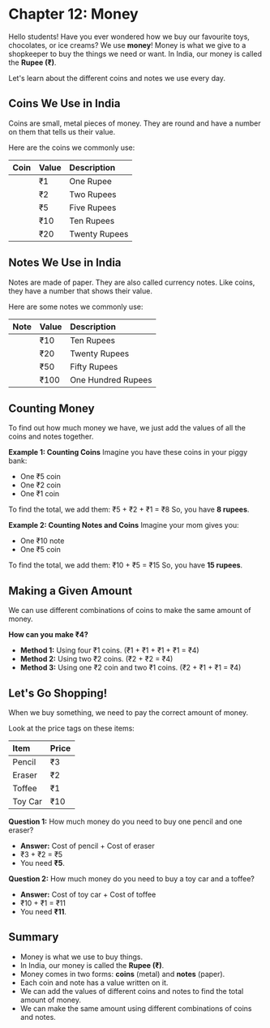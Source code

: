 # Chapter 12: Money

Hello students! Have you ever wondered how we buy our favourite toys, chocolates, or ice creams? We use **money**! Money is what we give to a shopkeeper to buy the things we need or want. In India, our money is called the **Rupee (₹)**.

Let's learn about the different coins and notes we use every day.

## Coins We Use in India

Coins are small, metal pieces of money. They are round and have a number on them that tells us their value.

Here are the coins we commonly use:

| Coin | Value | Description |
| :--- | :--- | :--- |
|  | ₹1 | One Rupee |
|  | ₹2 | Two Rupees |
|  | ₹5 | Five Rupees |
|  | ₹10 | Ten Rupees |
|  | ₹20 | Twenty Rupees |

## Notes We Use in India

Notes are made of paper. They are also called currency notes. Like coins, they have a number that shows their value.

Here are some notes we commonly use:

| Note | Value | Description |
| :--- | :--- | :--- |
|  | ₹10 | Ten Rupees |
|  | ₹20 | Twenty Rupees |
|  | ₹50 | Fifty Rupees |
|  | ₹100 | One Hundred Rupees |

## Counting Money

To find out how much money we have, we just add the values of all the coins and notes together.

**Example 1: Counting Coins**
Imagine you have these coins in your piggy bank:
- One ₹5 coin
- One ₹2 coin
- One ₹1 coin

To find the total, we add them:
₹5 + ₹2 + ₹1 = ₹8
So, you have **8 rupees**.

**Example 2: Counting Notes and Coins**
Imagine your mom gives you:
- One ₹10 note
- One ₹5 coin

To find the total, we add them:
₹10 + ₹5 = ₹15
So, you have **15 rupees**.

## Making a Given Amount

We can use different combinations of coins to make the same amount of money.

**How can you make ₹4?**
- **Method 1:** Using four ₹1 coins.
  (₹1 + ₹1 + ₹1 + ₹1 = ₹4)
- **Method 2:** Using two ₹2 coins.
  (₹2 + ₹2 = ₹4)
- **Method 3:** Using one ₹2 coin and two ₹1 coins.
  (₹2 + ₹1 + ₹1 = ₹4)

## Let's Go Shopping!

When we buy something, we need to pay the correct amount of money.

Look at the price tags on these items:

| Item | Price |
| :--- | :--- |
| Pencil | ₹3 |
| Eraser | ₹2 |
| Toffee | ₹1 |
| Toy Car | ₹10 |

**Question 1:** How much money do you need to buy one pencil and one eraser?
- **Answer:** Cost of pencil + Cost of eraser
- ₹3 + ₹2 = ₹5
- You need **₹5**.

**Question 2:** How much money do you need to buy a toy car and a toffee?
- **Answer:** Cost of toy car + Cost of toffee
- ₹10 + ₹1 = ₹11
- You need **₹11**.

## Summary

*   Money is what we use to buy things.
*   In India, our money is called the **Rupee (₹)**.
*   Money comes in two forms: **coins** (metal) and **notes** (paper).
*   Each coin and note has a value written on it.
*   We can add the values of different coins and notes to find the total amount of money.
*   We can make the same amount using different combinations of coins and notes.